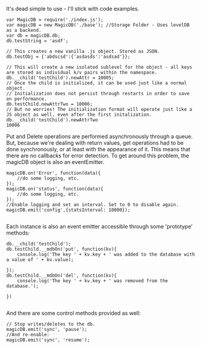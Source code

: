 It's dead simple to use - I'll stick with code examples.


```
var MagicDB = require('./index.js');
var magicDB = new MagicDB('./base'); //Storage Folder - Uses levelDB as a backend.
var db = magicDB.db;
db.testString = 'asdf'; 

// This creates a new vanilla .js object. Stored as JSON.
db.testObj = {'abdscsd':{'asdasds':'asdsad'}}; 

// This will create a new isolated sublevel for the object - all keys are stored as individual k/v pairs within the namespace. 
db.__child('testChild').newAttr = 10005; 
// Once the child is initialized, it can be used just like a normal object.
// Initialization does not persist through restarts in order to save on performance.
db.testChild.newAttrTwo = 10006;
// But no worries! The initialization format will operate just like a JS object as well, even after the first initalization.
db.__child('testChild').newAttrTwo
10006
```

Put and Delete operations are performed asynchronously through a queue. But, because we're dealing with return values, get operations had to be done synchronously, or at least with the appearance of it. This means that there are no callbacks for error detection. To get around this problem, the magicDB object is also an eventEmitter. 

```
magicDB.on('Error', function(data){
	//do some logging, etc.
});
magicDB.on('status', function(data){
	//do some logging, etc.
});
//Enable logging and set an interval. Set to 0 to disable again.
magicDB.emit('config',{statsInterval: 10000});


```

Each instance is also an event emitter accessible through some 'prototype' methods:

```
db.__child('testChild');
db.testChild.__mdbOn('put', function(kv){
	console.log('The key ' + kv.key + ' was added to the database with a value of ' + kv.value);

});
db.testChild.__mdbOn('del', function(kv){
	console.log('The key ' + kv.key + ' was removed from the database.');

})


```

And there are some control methods provided as well:

```
// Stop writes/deletes to the db.
magicDB.emit('sync', 'pause');
//And re-enable:
magicDB.emit('sync', 'resume');

```
